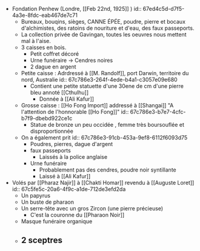 - Fondation Penhew (Londre, [[Feb 22nd, 1925]] )
  id:: 67ed4c5d-d7f5-4a3e-8fdc-eab467de7c71
	- Bureaux, bouqins, sièges, CANNE ÉPÉE, poudre, pierre et bocaux d'alchimistes, des ratoins de nouriture et d'eau, des faux passeports.
	- La collection privée de Gavingan, toutes les oeuvres nous mettent mal à l'aise.
	- 3 caisses en bois.
		- Petit coffret décoré
		- Urne funéraire -> Cendres noires
		- 2 dague en argent
	- Petite caisse : Adrdressé à [[M. Randolf]], port Darwin, territoire du nord, Australie
	  id:: 67c786e3-264f-4ede-b4a1-c3057e09e680
		- Contient une petite statuette d'une 30ene de cm d'une pierre bleu annoté [[Cthulhu]]
			- Donnée à [[Ali Kafur]]
	- Grosse caisse : [[Ho Fong Import]] addressé à [[Shangai]] "A l'attention de l'honnorable [[Ho Fong]]"
	  id:: 67c786e3-b7e7-4cfc-b7f9-dbebd922ce1c
		- Statue de bronze un peu occidée , femme très boursouflée et disproportionnée
	- On a également prit
	  id:: 67c786e3-91cb-453a-9ef8-6112f6093d75
		- Poudres, pierres, dague d'argent
		- faux passeports
			- Laissés à la police anglaise
		- Urne funéraire
			- Probablement pas des cendres, poudre noir syntillante
			- Laissé à [[Ali Kafur]]
- Volés par [[Pharaz Najir]] à [[Chakti Homar]] revendu à [[Auguste Loret]]
  id:: 67c5fe5c-20a6-4f9c-a1de-712de3efd2da
	- Un papyrus
	- Un buste de pharaon
	- Un serre-tête avec un gros Zircon (une pierre précieuse)
		- C'est la couronne du [[Pharaon Noir]]
	- Masque funéraire organique
	- 2 sceptres
		-